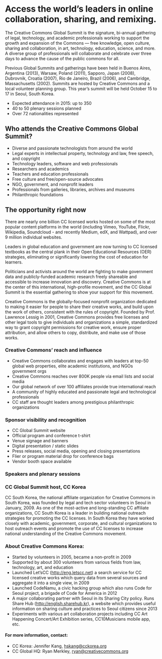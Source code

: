 ﻿
# Access the world’s leaders in online collaboration, sharing, and remixing.

The Creative Commons Global Summit is the signature, bi-annual
gathering of legal, technology, and academic professionals working to
support the growth and expansion of the Commons — free knowledge, open
culture, sharing and collaboration, in art, technology, education,
science, and more. A diverse group of professionals will collaborate
and celebrate over three days to advance the cause of the public
commons for all.

Previous Global Summits and gatherings have been held in Buenos Aires,
Argentina (2013), Warsaw, Poland (2011), Sapporo, Japan (2008),
Dubrovnik, Croatia (2007), Rio de Janeiro, Brazil (2006), and
Cambridge, Massachusetts (2002). Summits are hosted by Creative
Commons and a local volunteer planning group. This year’s summit will
be held October 15 to 17 in Seoul, South Korea.

* Expected attendance in 2015: up to 350
* 40 to 50 plenary sessions planned
* Over 72 nationalities represented

## Who attends the Creative Commons Global Summit?

* Diverse and passionate technologists from around the world
* Legal experts in intellectual property, technology and law, free speech, and copyright
* Technology leaders, software and web professionals
* Researchers and academics
* Teachers and education professionals
* Free culture and free/open-source advocates
* NGO, government, and nonprofit leaders
* Professionals from galleries, libraries, archives and museums
* Philanthropic foundations

## The opportunity right now

There are nearly one billion CC licensed works hosted on some of the
most popular content platforms in the world (including Vimeo, YouTube,
Flickr, Wikipedia, Soundcloud - and recently Medium, edX, and
Wattpad), and over 9 million individual websites.

Leaders in global education and government are now turning to CC
licensed textbooks as the central plank in their Open Educational
Resources (OER) strategies, eliminating or significantly lowering the
cost of education for learners.

Politicians and activists around the world are fighting to make
government data and publicly-funded academic research freely shareable
and accessible to increase innovation and discovery. Creative Commons
is at the center of this international, high-profile movement, and the
CC Global Summit is the essential gathering to show your support for
this movement.

Creative Commons is the globally-focused nonprofit organization
dedicated to making it easier for people to share their creative
works, and build upon the work of others, consistent with the rules of
copyright. Founded by Prof. Lawrence Lessig in 2001, Creative Commons
provides free licenses and other legal tools to give individuals and
organizations a simple, standardized way to grant copyright
permissions for creative work, ensure proper attribution, and allow
others to copy, distribute, and make use of those works.

### Creative Commons’ reach and influence

* Creative Commons collaborates and engages with leaders at top-50 global web properties, elite academic institutions, and NGOs government orgs
* Creative Commons reaches over 800K people via email lists and social media
* Our global network of over 100 affiliates provide true international reach
* A community of highly educated and passionate legal and technological professionals
* CC staff are thought leaders among prestigious philanthropic organizations

### Sponsor visibility and recognition

* CC Global Summit website
* Official program and conference t-shirt
* Venue signage and banners
* Digital presentation / static slides
* Press releases, social media, opening and closing presentations
* Flier or program material drop for conference bags
* Vendor booth space available

### Speakers and plenary sessions

### CC Global Summit host, CC Korea

CC South Korea, the national affiliate organization for Creative
Commons in South Korea, was founded by legal and tech sector
volunteers in Seoul in January, 2009. As one of the most-active and
long-standing CC affiliate organizations, CC South Korea is a leader
in building national outreach strategies for promoting the CC
licenses. In South Korea they have worked closely with academic,
government, corporate, and cultural organizations to host outreach
events and promote the use of CC licenses to increase national
understanding of the Creative Commons movement.

### About Creative Commons Korea:

* Started by volunteers in 2005, became a non-profit in 2009
* Supported by about 300 volunteers from various fields from law, technology, art, and education 
* Launched Let’sCC (http://eng.letscc.net) a search service for CC licensed creative works which query data from several sources and aggregate it into a single view, in 2009
* Launched CodeNamu, a civic hacking group which also runs Code for Seoul project, a brigade of Code for America in 2012
* A major collaborating partner with Seoul in its Sharing City policy. Runs Share Hub (http://english.sharehub.kr), a website which provides useful information on sharing culture and practices to Seoul citizens since 2013
* Experiments with various art collaboration projects including CC Art Happening Concert/Art Exhibition series, CC10Musicians mobile app, etc.

#### For more information, contact:

* CC Korea: Jennifer Kang, hskang@cckorea.org
* CC Global HQ: Ryan Merkley, ryan@creativecommons.org
